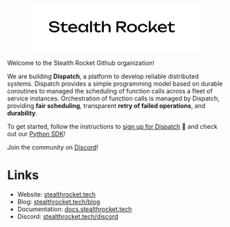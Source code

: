 <p align="center">
    <img width="400" src="./profile/logo.png"/>
</p>

[signup]: https://docs.stealthrocket.cloud/dispatch/getting-started
[python-sdk]: https://github.com/stealthrocket/dispatch-py
[discord]: https://stealthrocket.tech/discord
[website]: https://stealthrocket.tech
[blog]: https://stealthrocket.tech/blog
[docs]: https://docs.stealthrocket.cloud

Welcome to the Stealth Rocket Github organization!

We are building **Dispatch**, a platform to develop reliable distributed systems.
Dispatch provides a simple programming model based on durable coroutines to managed
the scheduling of function calls across a fleet of service instances.
Orchestration of function calls is managed by Dispatch, providing **fair scheduling**,
transparent **retry of failed operations**, and **durability**.

To get started, follow the instructions to [sign up for Dispatch][signup] 🚀 and check out our [Python SDK][python-sdk]!

Join the community on [Discord][discord]!

# Links

- Website: [stealthrocket.tech][website]
- Blog: [stealthrocket.tech/blog][blog]
- Documentation: [docs.stealthrocket.tech][docs]
- Discord: [stealthrocket.tech/discord][discord]
